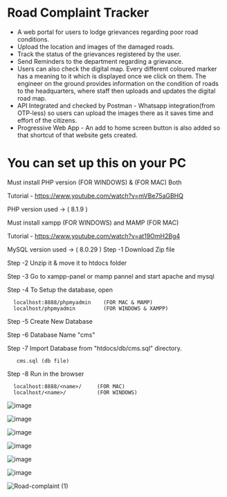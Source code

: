 # Road Complaint Tracker

* A web portal for users to lodge grievances regarding poor road conditions.
* Upload the location and images of the damaged roads.
* Track the status of the grievances registered by the user.
* Send Reminders to the department regarding a grievance.
* Users can also check the digital map. Every different coloured marker has a meaning to it which is displayed once we click on them. The engineer on the ground provides information on the condition of roads to the headquarters, where staff then uploads and updates the digital road map.
* API Integrated and checked by Postman - Whatsapp integration(from OTP-less) so users can upload the images there as it saves time and effort of the citizens.
* Progressive Web App - An add to home screen button is also added so that shortcut of that website gets created.

# You can set up this on your PC

Must install PHP version (FOR WINDOWS) & (FOR MAC) Both

Tutorial - https://www.youtube.com/watch?v=mVBe75aGBHQ

PHP version used -> ( 8.1.9 )

Must install xampp (FOR WINDOWS) and MAMP (FOR MAC)

Tutorial - https://www.youtube.com/watch?v=at19OmH2Bg4

MySQL version used -> ( 8.0.29 )
Step -1 Download Zip file

Step -2 Unzip it & move it to htdocs folder

Step -3 Go to xampp-panel or mamp pannel and start apache and mysql

Step -4 To Setup the database, open

      localhost:8888/phpmyadmin    (FOR MAC & MAMP)
      localhost/phpmyadmin         (FOR WINDOWS & XAMPP)
Step -5 Create New Database

Step -6 Database Name "cms"

Step -7 Import Database from "htdocs/db/cms.sql" directory.

       cms.sql (db file)
Step -8 Run in the browser

      localhost:8888/<name>/     (FOR MAC)
      localhost/<name>/          (FOR WINDOWS)
      

![image](https://user-images.githubusercontent.com/112871361/231438580-f54560ad-847e-4021-ad1f-cb3ec341030f.png)

![image](https://github.com/kadambari68/Road-Complaint-Tracker/assets/112871361/adb80eb4-b227-409a-883f-ff489cd15daf)

![image](https://github.com/kadambari68/Road-Complaint-Tracker/assets/112871361/b50caea4-2d21-4b03-b577-d8d49126b51f)

![image](https://user-images.githubusercontent.com/112871361/231438133-5aa8401d-ab97-49ff-ae31-0235fb532eaa.png)

![image](https://github.com/kadambari68/Road-Complaint-Tracker/assets/112871361/04d3833b-fa56-4346-af6e-319ae3b1abec)

![image](https://github.com/kadambari68/Road-Complaint-Tracker/assets/112871361/b2bd807b-2f33-4f97-9802-9a086087e358)


![Road-complaint (1)](https://github.com/kadambari68/Road-Complaint-Tracker/assets/112871361/63d49370-fee1-4c85-8c61-86884a15e8d6)


 
 
 
